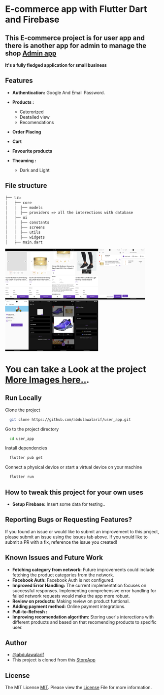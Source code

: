 
# E-commerce app with Flutter Dart and Firebase

## This E-commerce project is for user app and there is another app for admin to manage the shop [Admin app](https://github.com/abdulawalarif/shop_owner_app.git)
  
**It's a fully fledged application for small business**



## Features
* **Authentication:** Google And Email Password. 
* **Products :**
  - Caterorized  
  - Deatailed view
  - Recomendations

* **Order Placing**
* **Cart**  
* **Favourite products**
* **Theaming :**   
  - Dark and Light 

## File structure

    
    ├── lib
    │   ├── core  
    │   │  ├── models 
    │   │  ├── providers => all the interections with database
    │   │── ui
    │   │  ├── constants
    │   │  ├── screens
    │   │  ├── utils
    │   │  ├── widgets
    │   ├── main.dart                  
     
 
<img src="ProjectSnap/light_theme/12.png" width="15%" alt="Demo of this application" /><img src="ProjectSnap/light_theme/13.png" width="15%" alt="Demo of this application" /><img src="ProjectSnap/light_theme/14.png" width="15%" alt="Demo of this application" /><img src="ProjectSnap/light_theme/44.png" width="15%" alt="Demo of this application" /><img src="ProjectSnap/light_theme/26.png" width="15%" alt="Demo of this application" /><img src="ProjectSnap/light_theme/21.png" width="15%" alt="OrderPlacing first step" /><img src="ProjectSnap/light_theme/49.png" width="15%" alt="order confirmed" /><img src="ProjectSnap/dark_theme/40.png" width="15%" alt="Registration Form" /><img src="ProjectSnap/dark_theme/33.png" width="15%" alt="Demo of this application" /><img src="ProjectSnap/dark_theme/39.png" width="15%" alt="Demo of this application" />
</br>

 
# You can take a Look at the project [More Images here..](images.md).



 

## Run Locally

Clone the project

```bash
  git clone https://github.com/abdulawalarif/user_app.git
```

Go to the project directory

```bash
  cd user_app
```

Install dependencies

```bash
  flutter pub get
```

Connect a physical device or start a virtual device on your machine

```bash
  flutter run
```



## How to tweak this project for your own uses
* **Setup Firebase:** Insert some data for testing..


 

## Reporting Bugs or Requesting Features?

If you found an issue or would like to submit an improvement to this project,
please submit an issue using the issues tab above. If you would like to submit a PR with a fix, reference the issue you created!

##  Known Issues and Future Work
* **Fetching category from network:** Future improvements could include fetching the product categories from the network.
* **Facebook Auth:** Facebook Auth is not configured. 
* **Improved Error Handling:** The current implementation focuses on successful responses. Implementing comprehensive error handling for failed network requests would make the app more robust.
* **Review on products:** Making review on product funtional. 
* **Adding payment method:** Online payment integrations. 
* **Pull-to-Refresh :**
* **Improving recomendation algorithm:** Storing user's interections with different products and based on that recomending products to specific user.

## Author

- [@abdulawalarif](https://github.com/abdulawalarif) 
- This project is cloned from this [StoreApp](https://github.com/nur4nnis4/store_app)
  
## License


The MIT License [MIT](https://choosealicense.com/licenses/mit/). Please view the [License](LICENSE) File for more information.
